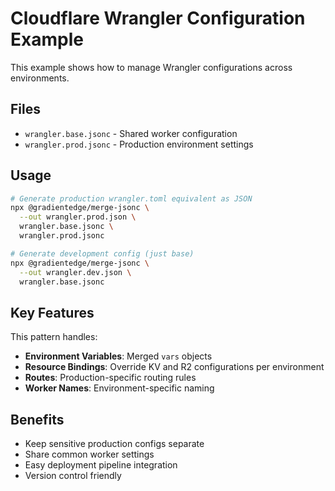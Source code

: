 # Cloudflare Wrangler Configuration Example

This example shows how to manage Wrangler configurations across environments.

## Files

- `wrangler.base.jsonc` - Shared worker configuration
- `wrangler.prod.jsonc` - Production environment settings

## Usage

```bash
# Generate production wrangler.toml equivalent as JSON
npx @gradientedge/merge-jsonc \
  --out wrangler.prod.json \
  wrangler.base.jsonc \
  wrangler.prod.jsonc

# Generate development config (just base)
npx @gradientedge/merge-jsonc \
  --out wrangler.dev.json \
  wrangler.base.jsonc
```

## Key Features

This pattern handles:

- **Environment Variables**: Merged `vars` objects
- **Resource Bindings**: Override KV and R2 configurations per environment
- **Routes**: Production-specific routing rules
- **Worker Names**: Environment-specific naming

## Benefits

- Keep sensitive production configs separate
- Share common worker settings
- Easy deployment pipeline integration
- Version control friendly
